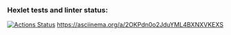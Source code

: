 ### Hexlet tests and linter status:
[![Actions Status](https://github.com/LuisRobledo117/fullstack-javascript-project-103/actions/workflows/hexlet-check.yml/badge.svg)](https://github.com/LuisRobledo117/fullstack-javascript-project-103/actions)
https://asciinema.org/a/2OKPdn0o2JduYML4BXNXVKEXS